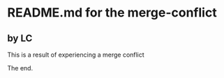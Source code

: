 # README.md for the merge-conflict 

## by LC

This is a result of experiencing a merge conflict

The end.
